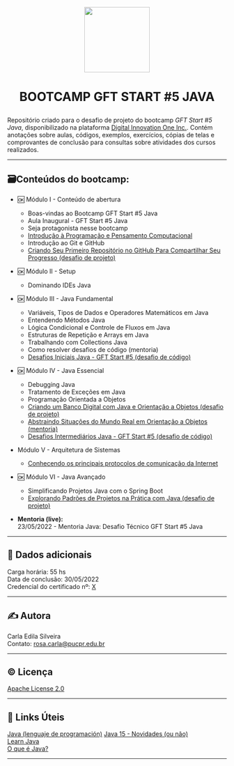 <p align="center">
	<img src="https://github.com/rosacarla/GFT-start5-java/blob/main/logo-gft.png" width="150">
</p>  
<h1><p align="center">BOOTCAMP GFT START #5 JAVA</p></h1>

<p align="justify">  

Repositório criado para o desafio de projeto do bootcamp _GFT Start #5 Java_, disponibilizado na plataforma [Digital Innovation One Inc.](https://web.dio.me). Contém anotações sobre aulas, códigos, exemplos, exercícios, cópias de telas e comprovantes de conclusão para consultas sobre atividades dos cursos realizados. 
 
</p>

---

## 🗃️**Conteúdos do bootcamp:**  

* 🆗 Módulo I - Conteúdo de abertura  
    - Boas-vindas ao Bootcamp GFT Start #5 Java
    - Aula Inaugural - GFT Start #5 Java   
    - Seja protagonista nesse bootcamp  
    - [Introdução à Programação e Pensamento Computacional](https://github.com/rosacarla/GFT-start5-java/tree/main/Introducao-a-programacao-e-pensamento-computacional)  
    - Introdução ao Git e GitHub
    - [Criando Seu Primeiro Repositório no GitHub Para Compartilhar Seu Progresso (desafio de projeto)](https://github.com/rosacarla/GFT-start5-java)  
    
* 🆗 Módulo II - Setup  
    - Dominando IDEs Java  
    
* 🆗 Módulo III - Java Fundamental 
    - Variáveis, Tipos de Dados e Operadores Matemáticos em Java
    - Entendendo Métodos Java
    - Lógica Condicional e Controle de Fluxos em Java
    - Estruturas de Repetição e Arrays em Java
    - Trabalhando com Collections Java
    - Como resolver desafios de código (mentoria)
    - [Desafios Iniciais Java - GFT Start #5 (desafio de código)]()  

* 🆗 Módulo IV - Java Essencial
    - Debugging Java
    - Tratamento de Exceções em Java 
    - Programação Orientada a Objetos
    - [Criando um Banco Digital com Java e Orientação a Objetos (desafio de projeto)](https://github.com/rosacarla/Banco-digital-com-Java-POO)  
    - [Abstraindo Situações do Mundo Real em Orientação a Objetos (mentoria)](https://github.com/rosacarla/Mentoria-GFT-orientacao-a-objetos-Java)  
    - [Desafios Intermediários Java - GFT Start #5 (desafio de código)]()  

* Módulo V - Arquitetura de Sistemas 
    - [Conhecendo os principais protocolos de comunicação da Internet]()  

* 🆗 Módulo VI - Java Avançado
    - Simplificando Projetos Java com o Spring Boot
    - [Explorando Padrões de Projetos na Prática com Java (desafio de projeto)](https://github.com/rosacarla/Padroes-de-projeto-com-Java)  

* **Mentoria (live):**  
    23/05/2022 - Mentoria Java: Desafio Técnico GFT Start #5 Java   

---

## 📂 Dados adicionais  

Carga horária: 55 hs  
Data de conclusão: 30/05/2022  
Credencial do certificado nº: [X]()  

---

## ✍️ Autora  

Carla Edila Silveira  
Contato: rosa.carla@pucpr.edu.br  

---

## ©️ Licença  

[Apache License 2.0](https://choosealicense.com/licenses/apache-2.0/)  

---

## 🔗 Links Úteis  

[Java (lenguaje de programación)](https://es.wikipedia.org/wiki/Java_(lenguaje_de_programaci%C3%B3n))  
[Java 15 - Novidades (ou não)](https://www.guiadojava.com.br/2020/07/java-15-novidades-ou-nao.html)  
[Learn Java](https://dev.java/learn/)  
[O que é Java?](https://constantetecnologia.com.br/tutoriais/o-que-e-java/)  

---
